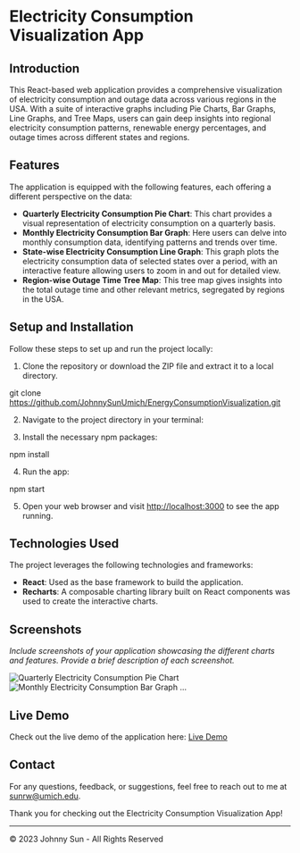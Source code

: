 # Electricity Consumption Visualization App

## Introduction

This React-based web application provides a comprehensive visualization of electricity consumption and outage data across various regions in the USA. With a suite of interactive graphs including Pie Charts, Bar Graphs, Line Graphs, and Tree Maps, users can gain deep insights into regional electricity consumption patterns, renewable energy percentages, and outage times across different states and regions.

## Features

The application is equipped with the following features, each offering a different perspective on the data:

- **Quarterly Electricity Consumption Pie Chart**: This chart provides a visual representation of electricity consumption on a quarterly basis.
- **Monthly Electricity Consumption Bar Graph**: Here users can delve into monthly consumption data, identifying patterns and trends over time.
- **State-wise Electricity Consumption Line Graph**: This graph plots the electricity consumption data of selected states over a period, with an interactive feature allowing users to zoom in and out for detailed view.
- **Region-wise Outage Time Tree Map**: This tree map gives insights into the total outage time and other relevant metrics, segregated by regions in the USA.

## Setup and Installation

Follow these steps to set up and run the project locally:

1. Clone the repository or download the ZIP file and extract it to a local directory.

git clone https://github.com/JohnnySunUmich/EnergyConsumptionVisualization.git

2. Navigate to the project directory in your terminal:

3. Install the necessary npm packages:

npm install

4. Run the app:

npm start

5. Open your web browser and visit [http://localhost:3000](http://localhost:3000) to see the app running.

## Technologies Used

The project leverages the following technologies and frameworks:

- **React**: Used as the base framework to build the application.
- **Recharts**: A composable charting library built on React components was used to create the interactive charts.

## Screenshots

_Include screenshots of your application showcasing the different charts and features. Provide a brief description of each screenshot._

![Quarterly Electricity Consumption Pie Chart](<Link to screenshot 1>)
![Monthly Electricity Consumption Bar Graph](<Link to screenshot 2>)
...

## Live Demo

Check out the live demo of the application here: [Live Demo](<Link to live demo>)

## Contact

For any questions, feedback, or suggestions, feel free to reach out to me at sunrw@umich.edu.

Thank you for checking out the Electricity Consumption Visualization App!

---

© 2023 Johnny Sun - All Rights Reserved
